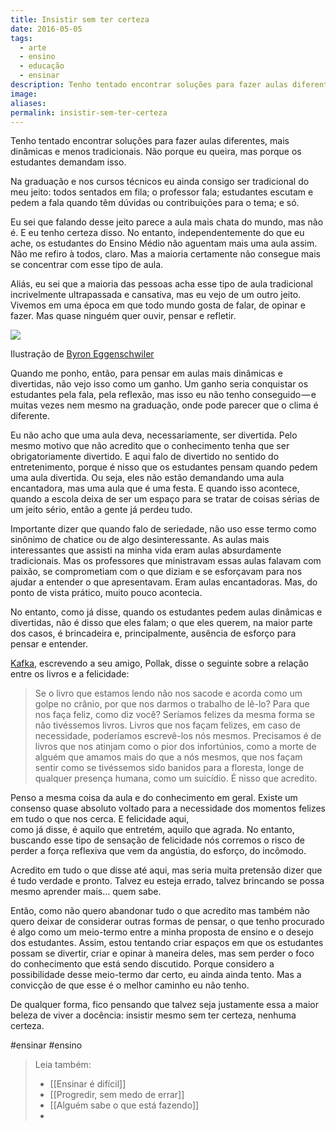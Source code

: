 ```yaml
---
title: Insistir sem ter certeza
date: 2016-05-05
tags:
  - arte
  - ensino
  - educação
  - ensinar
description: Tenho tentado encontrar soluções para fazer aulas diferentes, mais dinâmicas e menos tradicionais.
image: 
aliases:
permalink: insistir-sem-ter-certeza
---
```

Tenho tentado encontrar soluções para fazer aulas diferentes, mais dinâmicas e menos tradicionais. Não porque eu queira, mas porque os estudantes demandam isso.

Na graduação e nos cursos técnicos eu ainda consigo ser tradicional do meu jeito: todos sentados em fila; o professor fala; estudantes escutam e pedem a fala quando têm dúvidas ou contribuições para o tema; e só.

Eu sei que falando desse jeito parece a aula mais chata do mundo, mas não é. E eu tenho certeza disso. No entanto, independentemente do que eu ache, os estudantes do Ensino Médio não aguentam mais uma aula assim. Não me refiro à todos, claro. Mas a maioria certamente não consegue mais se concentrar com esse tipo de aula.

Aliás, eu sei que a maioria das pessoas acha esse tipo de aula tradicional incrivelmente ultrapassada e cansativa, mas eu vejo de um outro jeito. Vivemos em uma época em que todo mundo gosta de falar, de opinar e fazer. Mas quase ninguém quer ouvir, pensar e refletir.

<img src="/assets/img/insistir-sem-ter certeza-medium.jpeg">

Ilustração de [Byron Eggenschwiler](http://byronegg.tumblr.com/)

Quando me ponho, então, para pensar em aulas mais dinâmicas e divertidas, não vejo isso como um ganho. Um ganho seria conquistar os estudantes pela fala, pela reflexão, mas isso eu não tenho conseguido — e muitas vezes nem mesmo na graduação, onde pode parecer que o clima é diferente.

Eu não acho que uma aula deva, necessariamente, ser divertida. Pelo mesmo motivo que não acredito que o conhecimento tenha que ser obrigatoriamente divertido. E aqui falo de divertido no sentido do entretenimento, porque é nisso que os estudantes pensam quando pedem uma aula divertida. Ou seja, eles não estão demandando uma aula encantadora, mas uma aula que é uma festa. E quando isso acontece, quando a escola deixa de ser um espaço para se tratar de coisas sérias de um jeito sério, então a gente já perdeu tudo.

Importante dizer que quando falo de seriedade, não uso esse termo como sinônimo de chatice ou de algo desinteressante. As aulas mais interessantes que assisti na minha vida eram aulas absurdamente tradicionais. Mas os professores que ministravam essas aulas falavam com paixão, se comprometiam com o que diziam e se esforçavam para nos ajudar a entender o que apresentavam. Eram aulas encantadoras. Mas, do ponto de vista prático, muito pouco acontecia.

No entanto, como já disse, quando os estudantes pedem aulas dinâmicas e divertidas, não é disso que eles falam; o que eles querem, na maior parte dos casos, é brincadeira e, principalmente, ausência de esforço para pensar e entender.

[Kafka](https://pt.wikipedia.org/wiki/Franz_Kafka), escrevendo a seu amigo, Pollak, disse o seguinte sobre a relação entre os livros e a felicidade:

> Se o livro que estamos lendo não nos sacode e acorda como um golpe no crânio, por que nos darmos o trabalho de lê-lo? Para que nos faça feliz, como diz você? Seríamos felizes da mesma forma se não tivéssemos livros. Livros que nos façam felizes, em caso de necessidade, poderíamos escrevê-los nós mesmos. Precisamos é de livros que nos atinjam como o pior dos infortúnios, como a morte de alguém que amamos mais do que a nós mesmos, que nos façam sentir como se tivéssemos sido banidos para a floresta, longe de qualquer presença humana, como um suicídio. É nisso que acredito.

Penso a mesma coisa da aula e do conhecimento em geral. Existe um consenso quase absoluto voltado para a necessidade dos momentos felizes em tudo o que nos cerca. E felicidade aqui, como já disse, é aquilo que entretém, aquilo que agrada. No entanto, buscando esse tipo de sensação de felicidade nós corremos o risco de perder a força reflexiva que vem da angústia, do esforço, do incômodo.

Acredito em tudo o que disse até aqui, mas seria muita pretensão dizer que é tudo verdade e pronto. Talvez eu esteja errado, talvez brincando se possa mesmo aprender mais… quem sabe.

Então, como não quero abandonar tudo o que acredito mas também não quero deixar de considerar outras formas de pensar, o que tenho procurado é algo como um meio-termo entre a minha proposta de ensino e o desejo dos estudantes. Assim, estou tentando criar espaços em que os estudantes possam se divertir, criar e opinar à maneira deles, mas sem perder o foco do conhecimento que está sendo discutido. Porque considero a possibilidade desse meio-termo dar certo, eu ainda ainda tento. Mas a convicção de que esse é o melhor caminho eu não tenho.

De qualquer forma, fico pensando que talvez seja justamente essa a maior beleza de viver a docência: insistir mesmo sem ter certeza, nenhuma certeza.


#ensinar #ensino

> Leia também:
> - [[Ensinar é difícil]]
> - [[Progredir, sem medo de errar]]
> - [[Alguém sabe o que está fazendo]]
> -
